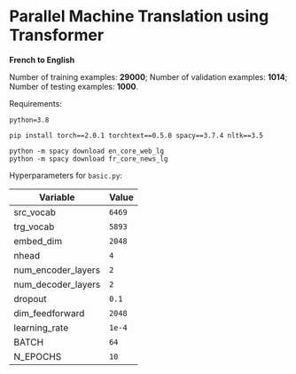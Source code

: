 # Parallel Machine Translation using Transformer
**French to English**

Number of training examples: **29000**;
Number of validation examples: **1014**;
Number of testing examples: **1000**.

Requirements:
```
python=3.8

pip install torch==2.0.1 torchtext==0.5.0 spacy==3.7.4 nltk==3.5

python -m spacy download en_core_web_lg
python -m spacy download fr_core_news_lg
```


Hyperparameters for ```basic.py```:

| Variable | Value |
| --- | --- |
| src_vocab | `6469` | 
| trg_vocab | `5893` |
| embed_dim | `2048` |
| nhead | `4` |
| num_encoder_layers | `2` |
| num_decoder_layers | `2` |
| dropout | `0.1` |
| dim_feedforward | `2048` |
| learning_rate | `1e-4` |
| BATCH | `64` |
| N_EPOCHS | `10` |

